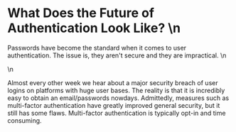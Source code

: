 # What Does the Future of Authentication Look Like? \n

Passwords have become the standard when it comes to user authentication. The issue is, they aren't secure and they are impractical. \n

\n

Almost every other week we hear about a major security breach of user logins on platforms with huge user bases. The reality is that it is incredibly easy to obtain an email/passwords nowdays. Admittedly, measures such as multi-factor authentication have greatly improved general security, but it still has some flaws. Multi-factor authentication is typically opt-in and time consuming.
